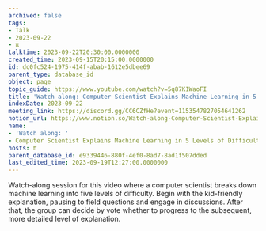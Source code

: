 ```yaml
---
archived: false
tags:
- Talk
- 2023-09-22
- π
talktime: 2023-09-22T20:30:00.0000000
created_time: 2023-09-15T20:15:00.0000000
id: dc0fc524-1975-414f-abab-1612e5dbee69
parent_type: database_id
object: page
topic_guide: https://www.youtube.com/watch?v=5q87K1WaoFI
title: 'Watch along: Computer Scientist Explains Machine Learning in 5 Levels of Difficulty | WIRED'
indexDate: 2023-09-22
meeting_link: https://discord.gg/CC6CZfHe?event=1153547827054641262
notion_url: https://www.notion.so/Watch-along-Computer-Scientist-Explains-Machine-Learning-in-5-Levels-of-Difficulty-WIRED-dc0fc5241975414fabab1612e5dbee69
name:
- 'Watch along: '
- Computer Scientist Explains Machine Learning in 5 Levels of Difficulty | WIRED
hosts: π
parent_database_id: e9339446-880f-4ef0-8ad7-8ad1f507dded
last_edited_time: 2023-09-19T12:27:00.0000000
---
```



Watch-along session for this video where a computer scientist breaks down machine learning into five levels of difficulty.
Begin with the kid-friendly explanation, pausing to field questions and engage in discussions. After that, the group can decide by vote whether to progress to the subsequent, more detailed level of explanation.

























